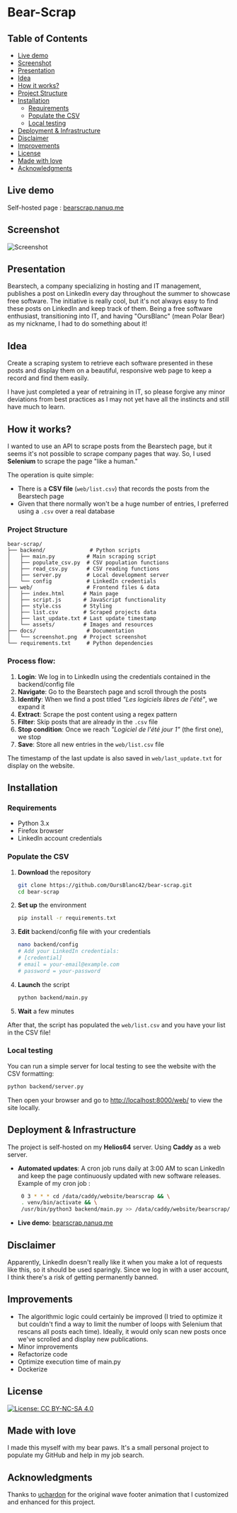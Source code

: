 # Bear-Scrap

## Table of Contents

- [Live demo](#live-demo)
- [Screenshot](#screenshot)
- [Presentation](#presentation)
- [Idea](#idea)
- [How it works?](#how-it-works)
- [Project Structure](#project-structure)
- [Installation](#installation)
  - [Requirements](#requirements)
  - [Populate the CSV](#populate-the-csv)
  - [Local testing](#local-testing)
- [Deployment & Infrastructure](#deployment--infrastructure)
- [Disclaimer](#disclaimer)
- [Improvements](#improvements)
- [License](#license)
- [Made with love](#made-with-love)
- [Acknowledgments](#acknowledgments)




## Live demo

Self-hosted page : [bearscrap.nanuq.me](https://bearscrap.nanuq.me)

## Screenshot

![Screenshot](docs/screenshot.png)

## Presentation

Bearstech, a company specializing in hosting and IT management, publishes a post on LinkedIn every day throughout the summer to showcase free software. The initiative is really cool, but it's not always easy to find these posts on LinkedIn and keep track of them. Being a free software enthusiast, transitioning into IT, and having "OursBlanc" (mean Polar Bear) as my nickname, I had to do something about it!

## Idea

Create a scraping system to retrieve each software presented in these posts and display them on a beautiful, responsive web page to keep a record and find them easily.

I have just completed a year of retraining in IT, so please forgive any minor deviations from best practices as I may not yet have all the instincts and still have much to learn.

## How it works?

I wanted to use an API to scrape posts from the Bearstech page, but it seems it's not possible to scrape company pages that way. So, I used **Selenium** to scrape the page "like a human."

The operation is quite simple:

- There is a **CSV file** (`web/list.csv`) that records the posts from the Bearstech page
- Given that there normally won't be a huge number of entries, I preferred using a `.csv` over a real database

### Project Structure

```
bear-scrap/
├── backend/              # Python scripts
│   ├── main.py          # Main scraping script
│   ├── populate_csv.py  # CSV population functions
│   ├── read_csv.py      # CSV reading functions
│   ├── server.py        # Local development server
│   └── config           # LinkedIn credentials
├── web/                 # Frontend files & data
│   ├── index.html      # Main page
│   ├── script.js       # JavaScript functionality
│   ├── style.css       # Styling
│   ├── list.csv        # Scraped projects data
│   ├── last_update.txt # Last update timestamp
│   └── assets/         # Images and resources
├── docs/                # Documentation
│   └── screenshot.png  # Project screenshot
└── requirements.txt     # Python dependencies
```

### Process flow:

1. **Login**: We log in to LinkedIn using the credentials contained in the backend/config file
2. **Navigate**: Go to the Bearstech page and scroll through the posts
3. **Identify**: When we find a post titled _"Les logiciels libres de l'été"_, we expand it
4. **Extract**: Scrape the post content using a regex pattern
5. **Filter**: Skip posts that are already in the `.csv` file
6. **Stop condition**: Once we reach _"Logiciel de l'été jour 1"_ (the first one), we stop
7. **Save**: Store all new entries in the `web/list.csv` file

The timestamp of the last update is also saved in `web/last_update.txt` for display on the website.

## Installation

### Requirements

- Python 3.x
- Firefox browser
- LinkedIn account credentials

### Populate the CSV

1. **Download** the repository

   ```bash
   git clone https://github.com/OursBlanc42/bear-scrap.git
   cd bear-scrap
   ```

2. **Set up** the environment

   ```bash
   pip install -r requirements.txt
   ```

3. **Edit** backend/config file with your credentials

   ```bash
   nano backend/config
   # Add your LinkedIn credentials:
   # [credential]
   # email = your-email@example.com
   # password = your-password
   ```

4. **Launch** the script

   ```bash
   python backend/main.py
   ```

5. **Wait** a few minutes

After that, the script has populated the `web/list.csv` and you have your list in the CSV file!

### Local testing

You can run a simple server for local testing to see the website with the CSV formatting:

```bash
python backend/server.py
```

Then open your browser and go to [http://localhost:8000/web/](http://localhost:8000/web/) to view the site locally.

## Deployment & Infrastructure

The project is self-hosted on my **Helios64** server. Using **Caddy** as a web server.

- **Automated updates**: A cron job runs daily at 3:00 AM to scan LinkedIn and keep the page continuously updated with new software releases.
Example of my cron job :
     ```bash
      0 3 * * * cd /data/caddy/website/bearscrap && \
      . venv/bin/activate && \
      /usr/bin/python3 backend/main.py >> /data/caddy/website/bearscrap/cron.log 2>&1
     ```
- **Live demo**: [bearscrap.nanuq.me](https://bearscrap.nanuq.me)

## Disclaimer

Apparently, LinkedIn doesn't really like it when you make a lot of requests like this, so it should be used sparingly. Since we log in with a user account, I think there's a risk of getting permanently banned.

## Improvements

- The algorithmic logic could certainly be improved (I tried to optimize it but couldn't find a way to limit the number of loops with Selenium that rescans all posts each time). Ideally, it would only scan new posts once we've scrolled and display new publications.
- Minor improvements
- Refactorize code
- Optimize execution time of main.py
- Dockerize

## License

[![License: CC BY-NC-SA 4.0](https://img.shields.io/badge/License-CC%20BY--NC--SA%204.0-lightgrey.svg)](https://creativecommons.org/licenses/by-nc-sa/4.0/)

## Made with love

I made this myself with my bear paws. It's a small personal project to populate my GitHub and help in my job search.

## Acknowledgments

Thanks to [uchardon](https://codepen.io/uchardon/pen/bxbqoG/) for the original wave footer animation that I customized and enhanced for this project.
